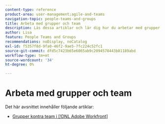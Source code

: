 ```yaml
---
content-type: reference
product-area: user-management;agile-and-teams
navigation-topic: people-teams-and-groups
title: Arbeta med grupper och team
description: Läs dessa artiklar och lär dig hur du arbetar med grupper och team i Workfront.
author: Lisa
feature: People Teams and Groups
recommendations: noDisplay, noCatalog
exl-id: f5357f8d-9fa0-46f2-9ae5-7fc224c52fc1
source-git-commit: dfd5c7423b65e6065ab9c2094578443b81189abd
workflow-type: tm+mt
source-wordcount: '34'
ht-degree: 0%

---
```


# Arbeta med grupper och team

Det här avsnittet innehåller följande artiklar:

* [Grupper kontra team i  [!DNL Adobe Workfront]](../../people-teams-and-groups/work-with-groups-and-teams/understanding-differences-and-similarities-between-groups-and-teams.md)
